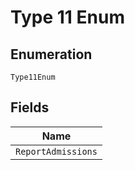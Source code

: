 
# Type 11 Enum

## Enumeration

`Type11Enum`

## Fields

| Name |
|  --- |
| `ReportAdmissions` |

